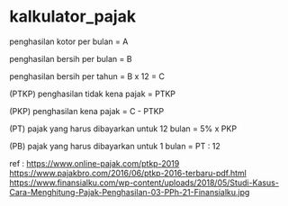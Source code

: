 # kalkulator_pajak

penghasilan kotor per bulan = A

penghasilan bersih per bulan = B

penghasilan bersih per tahun = B x 12 = C


(PTKP) penghasilan tidak kena pajak = PTKP


(PKP) penghasilan kena pajak = C - PTKP 

(PT) pajak yang harus dibayarkan untuk 12 bulan = 5% x PKP

(PB) pajak yang harus dibayarkan untuk 1 bulan = PT : 12


ref : 
https://www.online-pajak.com/ptkp-2019
https://www.pajakbro.com/2016/06/ptkp-2016-terbaru-pdf.html
https://www.finansialku.com/wp-content/uploads/2018/05/Studi-Kasus-Cara-Menghitung-Pajak-Penghasilan-03-PPh-21-Finansialku.jpg
